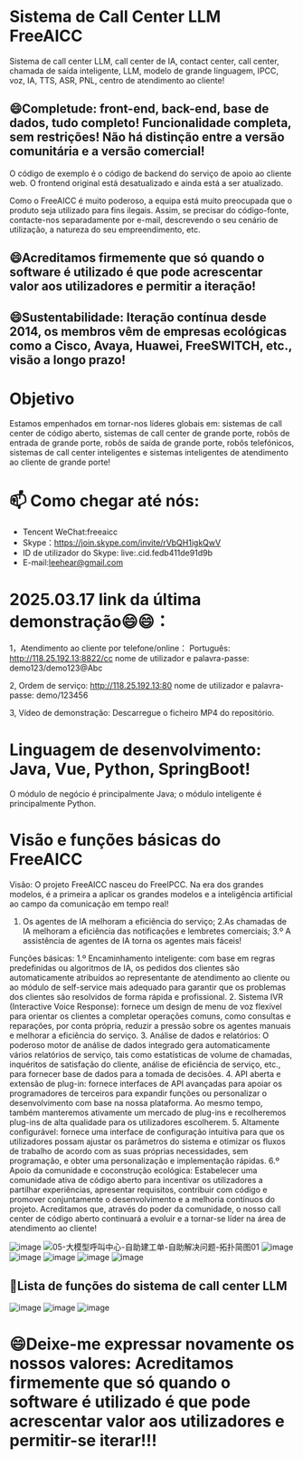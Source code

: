 # Sistema de Call Center LLM FreeAICC
Sistema de call center LLM, call center de IA, contact center, call center, chamada de saída inteligente, LLM, modelo de grande linguagem, IPCC, voz, IA, TTS, ASR, PNL, centro de atendimento ao cliente!

## 😄Completude: front-end, back-end, base de dados, tudo completo! Funcionalidade completa, sem restrições! Não há distinção entre a versão comunitária e a versão comercial!

O código de exemplo é o código de backend do serviço de apoio ao cliente web. O frontend original está desatualizado e ainda está a ser atualizado.

Como o FreeAICC é muito poderoso, a equipa está muito preocupada que o produto seja utilizado para fins ilegais. Assim, se precisar do código-fonte, contacte-nos separadamente por e-mail, descrevendo o seu cenário de utilização, a natureza do seu empreendimento, etc.

## 😄Acreditamos firmemente que só quando o software é utilizado é que pode acrescentar valor aos utilizadores e permitir a iteração!
## 😄Sustentabilidade: Iteração contínua desde 2014, os membros vêm de empresas ecológicas como a Cisco, Avaya, Huawei, FreeSWITCH, etc., visão a longo prazo!
# Objetivo
Estamos empenhados em tornar-nos líderes globais em: sistemas de call center de código aberto, sistemas de call center de grande porte, robôs de entrada de grande porte, robôs de saída de grande porte, robôs telefónicos, sistemas de call center inteligentes e sistemas inteligentes de atendimento ao cliente de grande porte!

# 📫 Como chegar até nós:

- Tencent WeChat:freeaicc
- Skype：https://join.skype.com/invite/rVbQH1igkQwV
- ID de utilizador do Skype: live:.cid.fedb411de91d9b
- E-mail:leehear@gmail.com

# 2025.03.17 link da última demonstração😄😄：

1，Atendimento ao cliente por telefone/online：
Português: http://118.25.192.13:8822/cc
nome de utilizador e palavra-passe: demo123/demo123@Abc

2, Ordem de serviço:
http://118.25.192.13:80
nome de utilizador e palavra-passe: demo/123456

3, Vídeo de demonstração: Descarregue o ficheiro MP4 do repositório.

# Linguagem de desenvolvimento: Java, Vue, Python, SpringBoot!

O módulo de negócio é principalmente Java; o módulo inteligente é principalmente Python.

# Visão e funções básicas do FreeAICC

Visão:
O projeto FreeAICC nasceu do FreeIPCC. Na era dos grandes modelos, é a primeira a aplicar os grandes modelos e a inteligência artificial ao campo da comunicação em tempo real!
1. Os agentes de IA melhoram a eficiência do serviço;
2.As chamadas de IA melhoram a eficiência das notificações e lembretes comerciais;
3.º A assistência de agentes de IA torna os agentes mais fáceis!

Funções básicas:
1.º Encaminhamento inteligente: com base em regras predefinidas ou algoritmos de IA, os pedidos dos clientes são automaticamente atribuídos ao representante de atendimento ao cliente ou ao módulo de self-service mais adequado para garantir que os problemas dos clientes são resolvidos de forma rápida e profissional.
2. Sistema IVR (Interactive Voice Response): fornece um design de menu de voz flexível para orientar os clientes a completar operações comuns, como consultas e reparações, por conta própria, reduzir a pressão sobre os agentes manuais e melhorar a eficiência do serviço.
3. Análise de dados e relatórios: O poderoso motor de análise de dados integrado gera automaticamente vários relatórios de serviço, tais como estatísticas de volume de chamadas, inquéritos de satisfação do cliente, análise de eficiência de serviço, etc., para fornecer base de dados para a tomada de decisões.
4. API aberta e extensão de plug-in: fornece interfaces de API avançadas para apoiar os programadores de terceiros para expandir funções ou personalizar o desenvolvimento com base na nossa plataforma. Ao mesmo tempo, também manteremos ativamente um mercado de plug-ins e recolheremos plug-ins de alta qualidade para os utilizadores escolherem.
5. Altamente configurável: fornece uma interface de configuração intuitiva para que os utilizadores possam ajustar os parâmetros do sistema e otimizar os fluxos de trabalho de acordo com as suas próprias necessidades, sem programação, e obter uma personalização e implementação rápidas.
6.º Apoio da comunidade e coconstrução ecológica: Estabelecer uma comunidade ativa de código aberto para incentivar os utilizadores a partilhar experiências, apresentar requisitos, contribuir com código e promover conjuntamente o desenvolvimento e a melhoria contínuos do projeto. Acreditamos que, através do poder da comunidade, o nosso call center de código aberto continuará a evoluir e a tornar-se líder na área de atendimento ao cliente!

![image](https://github.com/user-attachments/assets/11367dfa-22d2-4976-8ec8-6e3c51b84e46)
![05-大模型呼叫中心-自助建工单-自助解决问题-拓扑简图01](https://github.com/user-attachments/assets/0b53f8b5-72f3-4f1f-82d4-cf50f60ad875)
![image](https://github.com/user-attachments/assets/8bfca84f-996f-4cb3-ae35-88918e99f8f7)
![image](https://github.com/user-attachments/assets/dd5ef068-e4cc-48ba-aaa6-074f1eade244)
![image](https://github.com/user-attachments/assets/7889efb4-85e9-45b2-84a4-ea837dc6b7fd)
![image](https://github.com/user-attachments/assets/5c3f7012-629a-4f4f-a5cf-f4ce72b9a095)
![image](https://github.com/user-attachments/assets/ecd3785c-499b-4c62-abea-eba066dd6daa)

## 🤔Lista de funções do sistema de call center LLM
![image](https://github.com/user-attachments/assets/56bea3a1-b1fd-4118-8eb4-66f010476af0)
![image](https://github.com/user-attachments/assets/95328f16-e43a-4e6a-87d7-1c1ba95f5824)
![image](https://github.com/user-attachments/assets/478dc431-8f05-4333-8d8a-4f61c9ff8749)

# 😄Deixe-me expressar novamente os nossos valores: Acreditamos firmemente que só quando o software é utilizado é que pode acrescentar valor aos utilizadores e permitir-se iterar!!!
